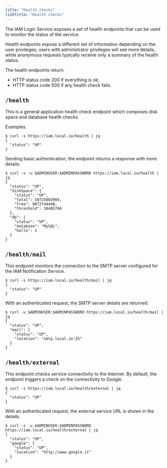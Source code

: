 ```yaml
---
title: "Health checks"
linkTitle: "Health checks"
---
```


The IAM Login Service exposes a set of health endpoints that can be used to
monitor the status of the service.

Health endpoints expose a different set of information depending on the user
privileges; users with administrator privileges will see more details, while
anonymous requests typically receive only a summary of the health status.

The health endpoints return:
- HTTP status code 200 if everything is ok;
- HTTP status code 500 if any health check fails.

## `/health`

This is a general application health check endpoint which composes disk space
and database health checks.

Examples.

```console
$ curl -s https://iam.local.io/health | jq
{
  "status": "UP"
}
```

Sending basic authentication, the endpoint returns a response with more details:

```console
$ curl -s -u $ADMINUSER:$ADMINPASSWORD https://iam.local.io/health | jq
{
  "status": "UP",
  "diskSpace": {
    "status": "UP",
    "total": 10725883904,
    "free": 9872744448,
    "threshold": 10485760
  },
  "db": {
    "status": "UP",
    "database": "MySQL",
    "hello": 1
  }
}
```

## `/health/mail`

This endpoint monitors the connection to the SMTP server configured for the
IAM Notification Service.

```console
$ curl -s https://iam.local.io/health/mail | jq
{
  "status": "UP"
}
```

With an authenticated request, the SMTP server details are returned:
```console
$ curl -u $ADMINUSER:$ADMINPASSWORD https://iam.local.io/health/mail | jq
{
  "status": "UP",
  "mail": {
    "status": "UP",
    "location": "smtp.local.io:25"
  }
}
```

## `/health/external`

This endpoint checks service connectivity to the Internet. By default, the
endpoint triggers a check on the connectivity to Google.

```console
$ curl -s https://iam.local.io/health/external | jq
{
  "status": "UP"
}
```

With an authenticated request, the external service URL is shown in the details.
```console
$ curl -s -u $ADMINUSER:$ADMINPASSWORD https://iam.local.io/health/external | jq
{
  "status": "UP",
  "google": {
    "status": "UP",
    "location": "http://www.google.it"
  }
}
```
